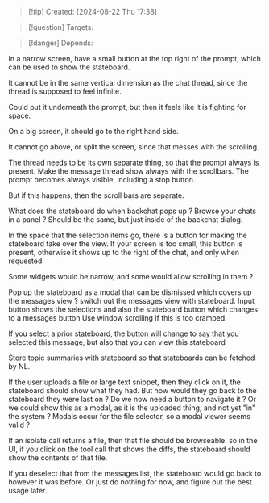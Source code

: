 
>[!tip] Created: [2024-08-22 Thu 17:38]

>[!question] Targets: 

>[!danger] Depends: 

In a narrow screen, have a small button at the top right of the prompt, which can be used to show the stateboard.

It cannot be in the same vertical dimension as the chat thread, since the thread is supposed to feel infinite.

Could put it underneath the prompt, but then it feels like it is fighting for space.

On a big screen, it should go to the right hand side.

It cannot go above, or split the screen, since that messes with the scrolling.

The thread needs to be its own separate thing, so that the prompt always is present.
Make the message thread show always with the scrollbars. 
The prompt becomes always visible, including a stop button.

But if this happens, then the scroll bars are separate.

What does the stateboard do when backchat pops up ?
Browse your chats in a panel ?
Should be the same, but just inside of the backchat dialog.

In the space that the selection items go, there is a button for making the stateboard take over the view.
If your screen is too small, this button is present, otherwise it shows up to the right of the chat, and only when requested.

Some widgets would be narrow, and some would allow scrolling in them ?

Pop up the stateboard as a modal that can be dismissed which covers up the messages view ?
switch out the messages view with stateboard.
Input button shows the selections and also the stateboard button which changes to a messages button
Use window scrolling if this is too cramped.

If you select a prior stateboard, the button will change to say that you selected this message, but also that you can view this stateboard

Store topic summaries with stateboard so that stateboards can be fetched by NL.

If the user uploads a file or large text snippet, then they click on it, the stateboard should show what they had.  But how would they go back to the stateboard they were last on ?  Do we now need a button to navigate it ?
Or we could show this as a modal, as it is the uploaded thing, and not yet "in" the system ?
Modals occur for the file selector, so a modal viewer seems valid ?

If an isolate call returns a file, then that file should be browseable.  so in the UI, if you click on the tool call that shows the diffs, the stateboard should show the contents of that file.

If you deselect that from the messages list, the stateboard would go back to however it was before.  Or just do nothing for now, and figure out the best usage later.